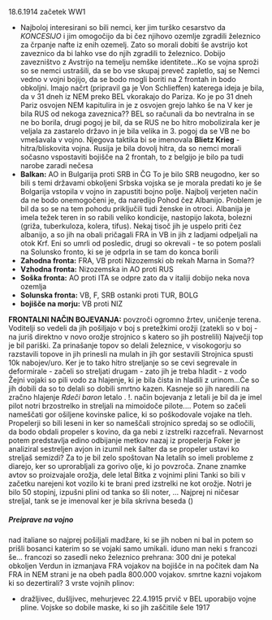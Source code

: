 18.6.1914 začetek WW1
- Najboloj interesirani so bili nemci, ker jim turško cesarstvo da *KONCESIJO*  i jim omogočijo da bi čez njihovo ozemlje zgradili železnico za črpanje nafte iz enih ozemelj. Zato so morali dobiti še avstrijo kot zaveznico da bi lahko vse do njih zgradili to železnico. Dobijo zavezništvo z Avstrijo na temelju nemške identitete...Ko se vojna sproži so se nemci ustrašili, da se bo vse skupaj preveč zapletlo, saj se Nemci vedno v vojni bojijo, da se bodo mogli boriti na 2 frontah in bodo obkoljni. Imajo načrt (pripravil ga je Von Schlieffen) katerega ideja je bila, da v 31 dneh iz NEM preko BEL vkorakajo do Pariza. Ko je po 31 dneh Pariz osvojen NEM kapitulira in je z osvojen grejo lahko še na V ker je bila RUS od nekoga zaveznica?? BEL so računali da bo nevtralna in se ne bo borila, drugi pogoj je bil, da se RUS ne bo hitro mobolizirala ker je veljala za zastarelo državo in je bila velika in 3. pogoj da se VB ne bo vmešavala v vojno.  Njegova taktika bi se imenovala **Blietz Krieg** - hitra/bliskovita vojna. Rusija je bila dovolj hitra, da so nemci morali sočasno vspostaviti bojišče na 2 frontah, to z belgijo je bilo pa tudi narobe zaradi nečesa
- **Balkan:** AO in Bulgarija proti SRB in ČG To je bilo SRB neugodno, ker so bili s temi državami obkoljeni Srbska vojska se je morala predati ko je še Bolgarija vstopila v vojno in zapustiti bojno polje. Najbolj verjeten način da ne bodo onemogočeni je, da naredijo Pohod čez Albanijo. Problem je bil da so se na tem pohodu priključili tudi ženske in otroci. Albanija je imela težek teren in so rabili veliko kondicije, nastopijo lakota, bolezni (griža, tuberkuloza, kolera, tifus). Nekaj tisoč jih je uspelo priti čez albanijo, a so jih na obali pričagali FRA in VB in jih z ladjami odpeljali na otok Krf. Eni so umrli od posledic, drugi so okrevali - te so potem poslali na Solunsko fronto, ki se je odprla in se tam do konca borili
- **Zahodna fronta:** FRA, VB proti Nizozemski ob rekah Marna in Soma??
- **Vzhodna fronta:** Nizozemska in AO proti RUS
- **Soška fronta:** AO proti ITA se odpre zato da v italiji dobijo neka nova ozemlja 
- **Solunska fronta:** VB, F, SRB ostanki proti TUR, BOLG
- **bojišče na morju:** VB proti NIZ

**FRONTALNI NAČIN BOJEVANJA:** povzroči ogromno žrtev, uničenje terena. Voditelji so vedeli da jih pošiljajo v boj s pretežkimi orožji (zatekli so v boj - na juriš direktno v novo orožje strojnico s katero so jih postrelili)
Največji top je bil pariški. Za prinašanje topov so delali železnice, v visokogorju so razstavili topove in jih prinesli na mulah in jih gor sestavili
Strojnica spusti 10k nabojev/uro. Ker je to tako hitro streljanje so se cevi segrevale in deformirale - začeli so streljati drugam - zato jih je treba hladit - z vodo Žejni vojaki so pili vodo za hlajenje, ki je bila čista in hladili z urinom...Če so jih dobili da so to delali so dobili smrtno kazen. Kasneje so jih naredili na zračno hlajenje 
*Rdeči baron* letalo . !. način bojevanja z letali je bil da je imel pilot notri brzostrelko in streljali na mimoidoče pilote.... Potem so začeli nameščati gor ošiljene kovinske palice, ki so poškodovale vojake na tleh. Propelerji so bili leseni in ker so nameščali strojnico spredaj so se odločili, da bodo obdali propeler s kovino, da ga nebi z izstrelki razcefrali. Nevarnost potem predstavlja edino odbijanje metkov nazaj iz propelerja
Foker je analiziral sestreljen avjon in izumil nek šalter da se propeler ustavi ko streljaš semizdi? Za to je bil zelo spoštovan Na letalih so imeli probleme z diarejo, ker so uprorabljali za gorivo olje, ki jo povzroča.
Znane znamke avtov so proizvajale orožja, dele letal
Bitka z vojnimi plini
Tanki so bili v začetku narejeni kot vozilo ki te brani pred izstrelki ne kot orožje. Notri je bilo 50 stopinj, izpušni plini od tanka so šli noter, ... Najprej ni ničesar streljal, tank se je imenoval ker je bila skrivna beseda ()


##### Preiprave na vojno
nad italiane so najprej pošiljali madžare, ki se jih noben ni bal in potem so prišli bosanci katerim so se vojaki samo umikali. iduno man neki s francozi še... francozi so zasedli neko železnico
prehrana: 300 dni je potekal obkoljen Verdun in izmanjava FRA vojakov na bojišče in na počitek dam Na FRA in NEM strani je na obeh padla 800.000 vojakov. smrtne kazni vojakom ki so dezertirali? 
3 vrste vojnih plinov:
- dražljivec, dušljivec, mehurjevec
22.4.1915 prvič v BEL uporabijo vojne pline. Vojske so dobile maske, ki so jih zaščitile šele 1917
